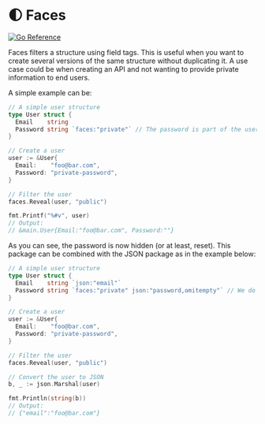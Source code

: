 # 🌓 Faces

[![Go Reference](https://pkg.go.dev/badge/github.com/remydt/faces.svg)](https://pkg.go.dev/github.com/remydt/faces)

Faces filters a structure using field tags. This is useful when you want to
create several versions of the same structure without duplicating it. A use case
could be when creating an API and not wanting to provide private information to
end users.

A simple example can be:

```go
// A simple user structure
type User struct {
  Email    string
  Password string `faces:"private"` // The password is part of the user's private face.
}

// Create a user
user := &User{
  Email:    "foo@bar.com",
  Password: "private-password",
}

// Filter the user
faces.Reveal(user, "public")

fmt.Printf("%#v", user)
// Output:
// &main.User{Email:"foo@bar.com", Password:""}
```

As you can see, the password is now hidden (or at least, reset). This package
can be combined with the JSON package as in the example below:

```go
// A simple user structure
type User struct {
  Email    string `json:"email"`
  Password string `faces:"private" json:"password,omitempty"` // We do not want to display the field when using json
}

// Create a user
user := &User{
  Email:    "foo@bar.com",
  Password: "private-password",
}

// Filter the user
faces.Reveal(user, "public")

// Convert the user to JSON
b, _ := json.Marshal(user)

fmt.Println(string(b))
// Output:
// {"email":"foo@bar.com"}
```
